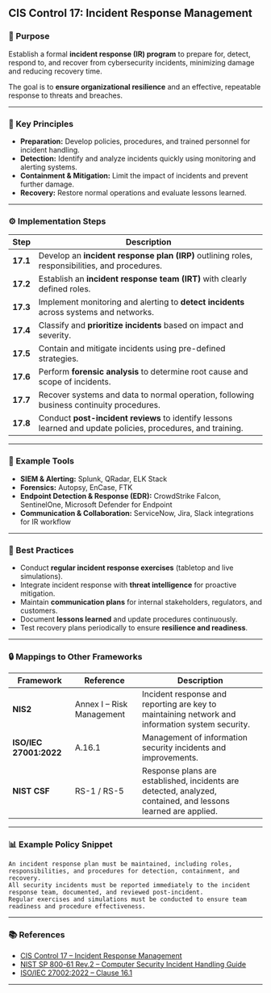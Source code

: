 ## CIS Control 17: Incident Response Management

### 🎯 Purpose

Establish a formal **incident response (IR) program** to prepare for, detect, respond to, and recover from cybersecurity incidents, minimizing damage and reducing recovery time.

The goal is to **ensure organizational resilience** and an effective, repeatable response to threats and breaches.

---

### 🧩 Key Principles

* **Preparation:** Develop policies, procedures, and trained personnel for incident handling.
* **Detection:** Identify and analyze incidents quickly using monitoring and alerting systems.
* **Containment & Mitigation:** Limit the impact of incidents and prevent further damage.
* **Recovery:** Restore normal operations and evaluate lessons learned.

---

### ⚙️ Implementation Steps

| Step     | Description                                                                                                  |
| -------- | ------------------------------------------------------------------------------------------------------------ |
| **17.1** | Develop an **incident response plan (IRP)** outlining roles, responsibilities, and procedures.               |
| **17.2** | Establish an **incident response team (IRT)** with clearly defined roles.                                    |
| **17.3** | Implement monitoring and alerting to **detect incidents** across systems and networks.                       |
| **17.4** | Classify and **prioritize incidents** based on impact and severity.                                          |
| **17.5** | Contain and mitigate incidents using pre-defined strategies.                                                 |
| **17.6** | Perform **forensic analysis** to determine root cause and scope of incidents.                                |
| **17.7** | Recover systems and data to normal operation, following business continuity procedures.                      |
| **17.8** | Conduct **post-incident reviews** to identify lessons learned and update policies, procedures, and training. |

---

### 🧰 Example Tools

* **SIEM & Alerting:** Splunk, QRadar, ELK Stack
* **Forensics:** Autopsy, EnCase, FTK
* **Endpoint Detection & Response (EDR):** CrowdStrike Falcon, SentinelOne, Microsoft Defender for Endpoint
* **Communication & Collaboration:** ServiceNow, Jira, Slack integrations for IR workflow

---

### 🧠 Best Practices

* Conduct **regular incident response exercises** (tabletop and live simulations).
* Integrate incident response with **threat intelligence** for proactive mitigation.
* Maintain **communication plans** for internal stakeholders, regulators, and customers.
* Document **lessons learned** and update procedures continuously.
* Test recovery plans periodically to ensure **resilience and readiness**.

---

### 🔒 Mappings to Other Frameworks

| Framework              | Reference                 | Description                                                                                                   |
| ---------------------- | ------------------------- | ------------------------------------------------------------------------------------------------------------- |
| **NIS2**               | Annex I – Risk Management | Incident response and reporting are key to maintaining network and information system security.               |
| **ISO/IEC 27001:2022** | A.16.1                    | Management of information security incidents and improvements.                                                |
| **NIST CSF**           | RS-1 / RS-5               | Response plans are established, incidents are detected, analyzed, contained, and lessons learned are applied. |

---

### 📊 Example Policy Snippet

```text
An incident response plan must be maintained, including roles, responsibilities, and procedures for detection, containment, and recovery.  
All security incidents must be reported immediately to the incident response team, documented, and reviewed post-incident.  
Regular exercises and simulations must be conducted to ensure team readiness and procedure effectiveness.
```

---

### 📚 References

* [CIS Control 17 – Incident Response Management](https://www.cisecurity.org/controls/incident-response-management)
* [NIST SP 800-61 Rev.2 – Computer Security Incident Handling Guide](https://csrc.nist.gov/publications/detail/sp/800-61/rev-2/final)
* [ISO/IEC 27002:2022 – Clause 16.1](https://www.iso.org/standard/75652.html)

---
